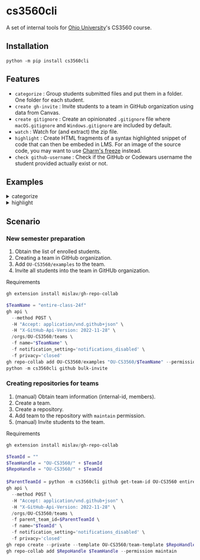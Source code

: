 # cs3560cli

A set of internal tools for [Ohio University](https://www.ohio.edu/)'s CS3560 course.

## Installation

```console
python -m pip install cs3560cli
```

## Features

- `categorize` : Group students submitted files and put them in a folder. One folder for each student.
- `create gh-invite` : Invite students to a team in GitHub organization using data from Canvas.
- `create gitignore` : Create an opinionated `.gitignore` file where `macOS.gitignore` and `Windows.gitignore` are included by default.
- `watch` : Watch for (and extract) the zip file.
- `highlight` : Create HTML fragments of a syntax highlighted snippet of code that can then be embeded in LMS. For an image of the source code, you may want to use [Charm's freeze](https://github.com/charmbracelet/freeze) instead.
- `check github-username` : Check if the GitHub or Codewars username the student provided actually exist or not.

## Examples

<details>
<summary>categorize</summary>

![categorize movie](./tapes/categorize.gif)

</details>

<details>
<summary>highlight</summary>

![highlight movie](./tapes/highlight.gif)

</details>

## Scenario

### New semester preparation

1. Obtain the list of enrolled students.
2. Creating a team in GitHub organization.
3. Add `OU-CS3560/examples` to the team.
3. Invite all students into the team in GitHUb organization.

Requirements

```ps1
gh extension install mislav/gh-repo-collab
```

```ps1
$TeamName = "entire-class-24f"
gh api \
  --method POST \
  -H "Accept: application/vnd.github+json" \
  -H "X-GitHub-Api-Version: 2022-11-28" \
  /orgs/OU-CS3560/teams \
  -f name="$TeamName" \
  -f notification_setting='notifications_disabled' \
  -f privacy='closed'
gh repo-collab add OU-CS3560/examples "OU-CS3560/$TeamName" --permission read
python -m cs3560cli github bulk-invite
```

### Creating repositories for teams

1. (manual) Obtain team information (internal-id, members).
2. Create a team.
3. Create a repository.
4. Add team to the repository with `maintain` permission.
4. (manual) Invite students to the team.

Requirements

```ps1
gh extension install mislav/gh-repo-collab
```

```ps1
$TeamId = ""
$TeamHandle = "OU-CS3560/" + $TeamId
$RepoHandle = "OU-CS3560/" + $TeamId

$ParentTeamId = python -m cs3560cli github get-team-id OU-CS3560 entire-class-24f | Out-String
gh api \
  --method POST \
  -H "Accept: application/vnd.github+json" \
  -H "X-GitHub-Api-Version: 2022-11-28" \
  /orgs/OU-CS3560/teams \
  -f parent_team_id=$ParentTeamId \
  -f name="$TeamId" \
  -f notification_setting='notifications_disabled' \
  -f privacy='closed'
gh repo create --private --template OU-CS3560/team-template $RepoHandle
gh repo-collab add $RepoHandle $TeamHandle --permission maintain
```
